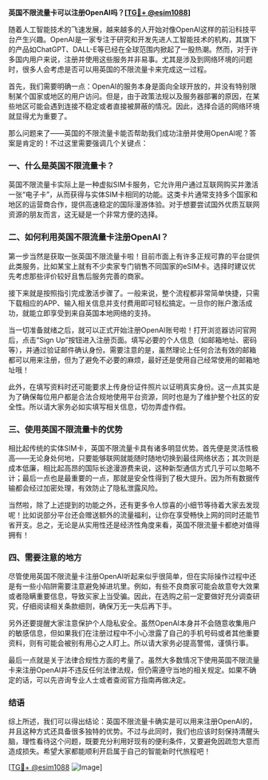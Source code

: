 **英国不限流量卡可以注册OpenAI吗？[[TG💪+ @esim1088](https://t.me/s/esim1088)]**

随着人工智能技术的飞速发展，越来越多的人开始对像OpenAI这样的前沿科技平台产生兴趣。OpenAI是一家专注于研究和开发先进人工智能技术的机构，其旗下的产品如ChatGPT、DALL-E等已经在全球范围内掀起了一股热潮。然而，对于许多国内用户来说，注册并使用这些服务并非易事。尤其是涉及到网络环境的问题时，很多人会考虑是否可以用英国的不限流量卡来完成这一过程。

首先，我们需要明确一点：OpenAI的服务本身是面向全球开放的，并没有特别限制某个国家或地区的用户访问。但是，由于政策法规以及服务器部署的原因，在某些地区可能会遇到连接不稳定或者直接被屏蔽的情况。因此，选择合适的网络环境就显得尤为重要了。

那么问题来了——英国的不限流量卡能否帮助我们成功注册并使用OpenAI呢？答案是肯定的！不过这里需要强调几个关键点：

### 一、什么是英国不限流量卡？

英国不限流量卡实际上是一种虚拟SIM卡服务，它允许用户通过互联网购买并激活一张“电子卡”，从而获得与实体SIM卡相同的功能。这类卡片通常支持多个国家和地区的运营商合作，提供高速稳定的国际漫游体验。对于想要尝试国外优质互联网资源的朋友而言，这无疑是一个非常方便的选择。

### 二、如何利用英国不限流量卡注册OpenAI？

第一步当然是获取一张英国不限流量卡啦！目前市面上有许多正规可靠的平台提供此类服务，比如某宝上就有不少卖家专门销售不同国家的eSIM卡。选择时建议优先考虑那些评价较好且售后服务完善的商家。

接下来就是按照指引完成激活步骤了。一般来说，整个流程都非常简单快捷，只需下载相应的APP、输入相关信息并支付费用即可轻松搞定。一旦你的账户激活成功，就能立即享受到来自英国本地网络的支持。

当一切准备就绪之后，就可以正式开始注册OpenAI账号啦！打开浏览器访问官网后，点击“Sign Up”按钮进入注册页面。填写必要的个人信息（如邮箱地址、密码等），并通过验证邮件确认身份。需要注意的是，虽然理论上任何合法有效的邮箱都可以用来注册，但为了避免不必要的麻烦，最好还是使用自己经常使用的邮箱地址哦！

此外，在填写资料时还可能要求上传身份证件照片以证明真实身份。这一点其实是为了确保每位用户都是合法合规地使用平台资源，同时也是为了维护整个社区的安全性。所以请大家务必如实填写相关信息，切勿弄虚作假。

### 三、使用英国不限流量卡的优势

相比起传统的实体SIM卡，英国不限流量卡具有诸多明显优势。首先便是灵活性极高——无论身处何地，只要能够联网就能随时随地切换到最佳网络状态；其次则是成本低廉，相比起高昂的国际长途漫游费来说，这种新型通信方式几乎可以忽略不计；最后一点也是最重要的一点，那就是安全性得到了极大提升。因为所有数据传输都会经过加密处理，有效防止了隐私泄露风险。

当然啦，除了上述提到的功能之外，还有更多令人惊喜的小细节等待着大家去发现呢！比如说部分平台还会赠送额外的流量福利，让你在享受畅快上网的同时还能节省开支。总之，无论是从实用性还是经济性角度来看，英国不限流量卡都绝对值得拥有！

### 四、需要注意的地方

尽管使用英国不限流量卡注册OpenAI听起来似乎很简单，但在实际操作过程中还是有一些小陷阱需要注意避免掉进坑里。例如，有些不良商家可能会故意夸大效果或者隐瞒重要信息，导致买家上当受骗。因此，在选购之前一定要做好充分调查研究，仔细阅读相关条款细则，确保万无一失后再下手。

另外还要提醒大家注意保护个人隐私安全。虽然OpenAI本身并不会随意收集用户的敏感信息，但如果我们在注册过程中不小心泄露了自己的手机号码或者其他重要资料，则有可能会被别有用心之人盯上。所以请大家务必提高警惕，谨慎行事。

最后一点就是关于法律合规性方面的考量了。虽然大多数情况下使用英国不限流量卡来注册OpenAI并不违反任何法律法规，但仍需遵守当地的相关规定。如果不确定的话，可以先咨询专业人士或者查阅官方指南再做决定。

### 结语

综上所述，我们可以得出结论：英国不限流量卡确实是可以用来注册OpenAI的，并且这种方式还具备很多独特的优势。不过与此同时，我们也应该时刻保持清醒头脑，理性看待这个问题，既要充分利用好现有的便利条件，又要避免因疏忽大意而造成损失。希望大家都能顺利开启属于自己的智能新时代旅程吧！

[[TG💪+ @esim1088](https://t.me/s/esim1088) ![Image](https://i.postimg.cc/4NQfJmqS/Snipaste-2025-05-13-00-14-12.png)]